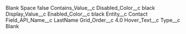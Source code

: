 <?xml version="1.0" encoding="UTF-8"?>
<CustomMetadata xmlns="http://soap.sforce.com/2006/04/metadata" xmlns:xsi="http://www.w3.org/2001/XMLSchema-instance" xmlns:xsd="http://www.w3.org/2001/XMLSchema">
    <label>Blank Space</label>
    <protected>false</protected>
    <values>
        <field>Contains_Value__c</field>
        <value xsi:nil="true"/>
    </values>
    <values>
        <field>Disabled_Color__c</field>
        <value xsi:type="xsd:string">black</value>
    </values>
    <values>
        <field>Display_Value__c</field>
        <value xsi:nil="true"/>
    </values>
    <values>
        <field>Enabled_Color__c</field>
        <value xsi:type="xsd:string">black</value>
    </values>
    <values>
        <field>Entity__c</field>
        <value xsi:type="xsd:string">Contact</value>
    </values>
    <values>
        <field>Field_API_Name__c</field>
        <value xsi:type="xsd:string">LastName</value>
    </values>
    <values>
        <field>Grid_Order__c</field>
        <value xsi:type="xsd:double">4.0</value>
    </values>
    <values>
        <field>Hover_Text__c</field>
        <value xsi:nil="true"/>
    </values>
    <values>
        <field>Type__c</field>
        <value xsi:type="xsd:string">Blank</value>
    </values>
</CustomMetadata>
